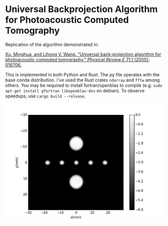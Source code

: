 # Universal Backprojection Algorithm for Photoacoustic Computed Tomography
Replication of the algorithm demonstrated in:

[Xu, Minghua, and Lihong V. Wang. "Universal back-projection algorithm for photoacoustic computed tomography." *Physical Review E* 71.1 (2005): 016706.](https://journals.aps.org/pre/abstract/10.1103/PhysRevE.71.016706)

This is implemented in both Python and Rust. The py file operates with the base conda distribution. I've used the Rust crates `ndarray` and `fftw` among others. You may be required to install fortran/openblas to compile (e.g. `sudo apt-get install gfortran libopenblas-dev` on debian). To observe speedups, use `cargo build --release`.

![alt text](./figure_1.png)
